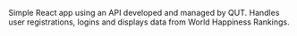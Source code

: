 Simple React app using an API developed and managed by QUT. 
Handles user registrations, logins and displays data from World Happiness Rankings. 
